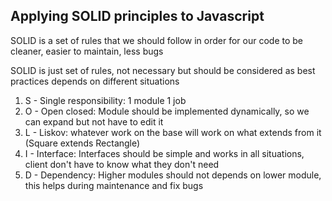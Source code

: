 ## Applying SOLID principles to Javascript

SOLID is a set of rules that we should follow in order for
our code to be cleaner, easier to maintain, less bugs

SOLID is just set of rules, not necessary but should be considered
as best practices depends on different situations

1. S - Single responsibility: 1 module 1 job
2. O - Open closed: Module should be implemented dynamically, so we can expand but not have to edit it
3. L - Liskov: whatever work on the base will work on what extends from it (Square extends Rectangle)
4. I - Interface: Interfaces should be simple and works in all situations, client don't have to know what they don't need
5. D - Dependency: Higher modules should not depends on lower module, this helps during maintenance and fix bugs
